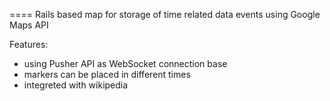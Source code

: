 ==== Rails based map for storage of time related data events using Google Maps API

Features:
- using Pusher API as WebSocket connection base
- markers can be placed in different times
- integreted with wikipedia
